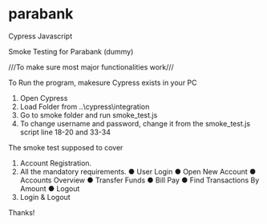 # parabank
Cypress Javascript

Smoke Testing for Parabank (dummy)

///To make sure most major functionalities work///

To Run the program, makesure Cypress exists in your PC
1. Open Cypress
2. Load Folder from ..\cypress\integration
3. Go to smoke folder and run smoke_test.js
4. To change username and password, change it from the smoke_test.js script line 18-20 and 33-34

The smoke test supposed to cover
1. Account Registration.
2. All the mandatory requirements.
● User Login
● Open New Account
● Accounts Overview
● Transfer Funds
● Bill Pay
● Find Transactions By Amount
● Logout
3. Login & Logout

Thanks!
